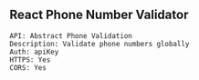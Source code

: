 ## React Phone Number Validator

```
API: Abstract Phone Validation
Description: Validate phone numbers globally
Auth: apiKey
HTTPS: Yes
CORS: Yes
```

